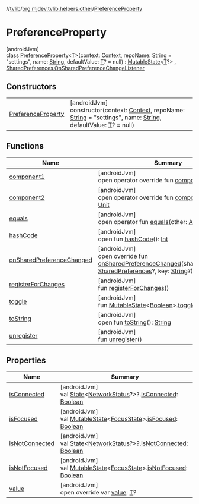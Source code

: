 //[tvlib](../../../index.md)/[org.mjdev.tvlib.helpers.other](../index.md)/[PreferenceProperty](index.md)

# PreferenceProperty

[androidJvm]\
class [PreferenceProperty](index.md)&lt;[T](index.md)&gt;(context: [Context](https://developer.android.com/reference/kotlin/android/content/Context.html), repoName: [String](https://kotlinlang.org/api/latest/jvm/stdlib/kotlin/-string/index.html) = &quot;settings&quot;, name: [String](https://kotlinlang.org/api/latest/jvm/stdlib/kotlin/-string/index.html), defaultValue: [T](index.md)? = null) : [MutableState](https://developer.android.com/reference/kotlin/androidx/compose/runtime/MutableState.html)&lt;[T](index.md)?&gt; , [SharedPreferences.OnSharedPreferenceChangeListener](https://developer.android.com/reference/kotlin/android/content/SharedPreferences.OnSharedPreferenceChangeListener.html)

## Constructors

| | |
|---|---|
| [PreferenceProperty](-preference-property.md) | [androidJvm]<br>constructor(context: [Context](https://developer.android.com/reference/kotlin/android/content/Context.html), repoName: [String](https://kotlinlang.org/api/latest/jvm/stdlib/kotlin/-string/index.html) = &quot;settings&quot;, name: [String](https://kotlinlang.org/api/latest/jvm/stdlib/kotlin/-string/index.html), defaultValue: [T](index.md)? = null) |

## Functions

| Name | Summary |
|---|---|
| [component1](component1.md) | [androidJvm]<br>open operator override fun [component1](component1.md)(): [T](index.md)? |
| [component2](component2.md) | [androidJvm]<br>open operator override fun [component2](component2.md)(): ([T](index.md)?) -&gt; [Unit](https://kotlinlang.org/api/latest/jvm/stdlib/kotlin/-unit/index.html) |
| [equals](../../org.mjdev.tvlib.webscrapper.select/-element-not-found-exception/index.md#585090901%2FFunctions%2F-1596939238) | [androidJvm]<br>open operator fun [equals](../../org.mjdev.tvlib.webscrapper.select/-element-not-found-exception/index.md#585090901%2FFunctions%2F-1596939238)(other: [Any](https://kotlinlang.org/api/latest/jvm/stdlib/kotlin/-any/index.html)?): [Boolean](https://kotlinlang.org/api/latest/jvm/stdlib/kotlin/-boolean/index.html) |
| [hashCode](../../org.mjdev.tvlib.webscrapper.select/-element-not-found-exception/index.md#1794629105%2FFunctions%2F-1596939238) | [androidJvm]<br>open fun [hashCode](../../org.mjdev.tvlib.webscrapper.select/-element-not-found-exception/index.md#1794629105%2FFunctions%2F-1596939238)(): [Int](https://kotlinlang.org/api/latest/jvm/stdlib/kotlin/-int/index.html) |
| [onSharedPreferenceChanged](on-shared-preference-changed.md) | [androidJvm]<br>open override fun [onSharedPreferenceChanged](on-shared-preference-changed.md)(sharedPreferences: [SharedPreferences](https://developer.android.com/reference/kotlin/android/content/SharedPreferences.html)?, key: [String](https://kotlinlang.org/api/latest/jvm/stdlib/kotlin/-string/index.html)?) |
| [registerForChanges](register-for-changes.md) | [androidJvm]<br>fun [registerForChanges](register-for-changes.md)() |
| [toggle](../../org.mjdev.tvlib.extensions/-global-ext/toggle.md) | [androidJvm]<br>fun [MutableState](https://developer.android.com/reference/kotlin/androidx/compose/runtime/MutableState.html)&lt;[Boolean](https://kotlinlang.org/api/latest/jvm/stdlib/kotlin/-boolean/index.html)&gt;.[toggle](../../org.mjdev.tvlib.extensions/-global-ext/toggle.md)() |
| [toString](../../org.mjdev.tvlib.webscrapper.select/-element-not-found-exception/index.md#1616463040%2FFunctions%2F-1596939238) | [androidJvm]<br>open fun [toString](../../org.mjdev.tvlib.webscrapper.select/-element-not-found-exception/index.md#1616463040%2FFunctions%2F-1596939238)(): [String](https://kotlinlang.org/api/latest/jvm/stdlib/kotlin/-string/index.html) |
| [unregister](unregister.md) | [androidJvm]<br>fun [unregister](unregister.md)() |

## Properties

| Name | Summary |
|---|---|
| [isConnected](../../org.mjdev.tvlib.network/is-connected.md) | [androidJvm]<br>val [State](https://developer.android.com/reference/kotlin/androidx/compose/runtime/State.html)&lt;[NetworkStatus](../../org.mjdev.tvlib.network/-network-status/index.md)?&gt;?.[isConnected](../../org.mjdev.tvlib.network/is-connected.md): [Boolean](https://kotlinlang.org/api/latest/jvm/stdlib/kotlin/-boolean/index.html) |
| [isFocused](../../org.mjdev.tvlib.extensions/-compose-ext/is-focused.md) | [androidJvm]<br>val [MutableState](https://developer.android.com/reference/kotlin/androidx/compose/runtime/MutableState.html)&lt;[FocusState](https://developer.android.com/reference/kotlin/androidx/compose/ui/focus/FocusState.html)&gt;.[isFocused](../../org.mjdev.tvlib.extensions/-compose-ext/is-focused.md): [Boolean](https://kotlinlang.org/api/latest/jvm/stdlib/kotlin/-boolean/index.html) |
| [isNotConnected](../../org.mjdev.tvlib.network/is-not-connected.md) | [androidJvm]<br>val [State](https://developer.android.com/reference/kotlin/androidx/compose/runtime/State.html)&lt;[NetworkStatus](../../org.mjdev.tvlib.network/-network-status/index.md)?&gt;?.[isNotConnected](../../org.mjdev.tvlib.network/is-not-connected.md): [Boolean](https://kotlinlang.org/api/latest/jvm/stdlib/kotlin/-boolean/index.html) |
| [isNotFocused](../../org.mjdev.tvlib.extensions/-compose-ext/is-not-focused.md) | [androidJvm]<br>val [MutableState](https://developer.android.com/reference/kotlin/androidx/compose/runtime/MutableState.html)&lt;[FocusState](https://developer.android.com/reference/kotlin/androidx/compose/ui/focus/FocusState.html)&gt;.[isNotFocused](../../org.mjdev.tvlib.extensions/-compose-ext/is-not-focused.md): [Boolean](https://kotlinlang.org/api/latest/jvm/stdlib/kotlin/-boolean/index.html) |
| [value](value.md) | [androidJvm]<br>open override var [value](value.md): [T](index.md)? |
